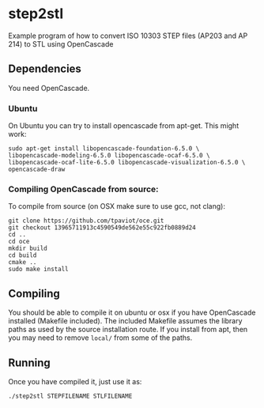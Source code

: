 # step2stl
Example program of how to convert ISO 10303 STEP files (AP203 and AP 214) to STL using OpenCascade

## Dependencies

You need OpenCascade.

### Ubuntu

On Ubuntu you can try to install opencascade from apt-get. This might
work:

```
sudo apt-get install libopencascade-foundation-6.5.0 \
libopencascade-modeling-6.5.0 libopencascade-ocaf-6.5.0 \
libopencascade-ocaf-lite-6.5.0 libopencascade-visualization-6.5.0 \
opencascade-draw
```


### Compiling OpenCascade from source:

To compile from source (on OSX make sure to use gcc, not clang):

```
git clone https://github.com/tpaviot/oce.git
git checkout 13965711913c4590549de562e55c922fb0889d24
cd ..
cd oce
mkdir build
cd build
cmake ..
sudo make install
```


## Compiling

You should be able to compile it on ubuntu or osx if you have
OpenCascade installed (Makefile included). The included Makefile
assumes the library paths as used by the source installation route. If
you install from apt, then you may need to remove `local/` from some
of the paths.

## Running

Once you have compiled it,
just use it as:

```
./step2stl STEPFILENAME STLFILENAME
```
